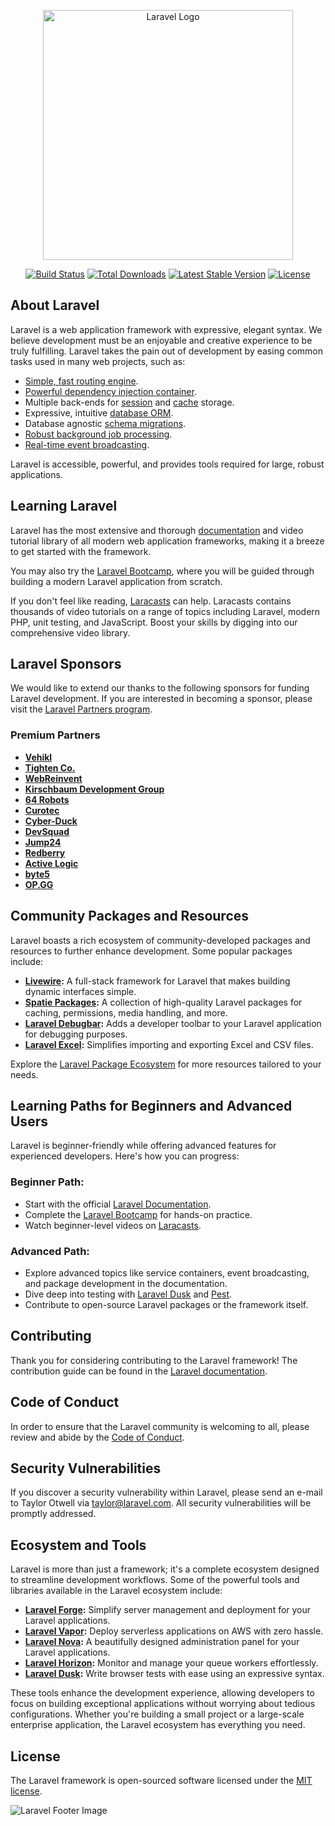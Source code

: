 <p align="center"><a href="https://laravel.com" target="_blank"><img src="https://raw.githubusercontent.com/laravel/art/master/logo-lockup/5%20SVG/2%20CMYK/1%20Full%20Color/laravel-logolockup-cmyk-red.svg" width="400" alt="Laravel Logo"></a></p>

<p align="center">
<a href="https://github.com/laravel/framework/actions"><img src="https://github.com/laravel/framework/workflows/tests/badge.svg" alt="Build Status"></a>
<a href="https://packagist.org/packages/laravel/framework"><img src="https://img.shields.io/packagist/dt/laravel/framework" alt="Total Downloads"></a>
<a href="https://packagist.org/packages/laravel/framework"><img src="https://img.shields.io/packagist/v/laravel/framework" alt="Latest Stable Version"></a>
<a href="https://packagist.org/packages/laravel/framework"><img src="https://img.shields.io/packagist/l/laravel/framework" alt="License"></a>
</p>

## About Laravel

Laravel is a web application framework with expressive, elegant syntax. We believe development must be an enjoyable and creative experience to be truly fulfilling. Laravel takes the pain out of development by easing common tasks used in many web projects, such as:

- [Simple, fast routing engine](https://laravel.com/docs/routing).
- [Powerful dependency injection container](https://laravel.com/docs/container).
- Multiple back-ends for [session](https://laravel.com/docs/session) and [cache](https://laravel.com/docs/cache) storage.
- Expressive, intuitive [database ORM](https://laravel.com/docs/eloquent).
- Database agnostic [schema migrations](https://laravel.com/docs/migrations).
- [Robust background job processing](https://laravel.com/docs/queues).
- [Real-time event broadcasting](https://laravel.com/docs/broadcasting).

Laravel is accessible, powerful, and provides tools required for large, robust applications.

## Learning Laravel

Laravel has the most extensive and thorough [documentation](https://laravel.com/docs) and video tutorial library of all modern web application frameworks, making it a breeze to get started with the framework.

You may also try the [Laravel Bootcamp](https://bootcamp.laravel.com), where you will be guided through building a modern Laravel application from scratch.

If you don't feel like reading, [Laracasts](https://laracasts.com) can help. Laracasts contains thousands of video tutorials on a range of topics including Laravel, modern PHP, unit testing, and JavaScript. Boost your skills by digging into our comprehensive video library.

## Laravel Sponsors

We would like to extend our thanks to the following sponsors for funding Laravel development. If you are interested in becoming a sponsor, please visit the [Laravel Partners program](https://partners.laravel.com).

### Premium Partners

- **[Vehikl](https://vehikl.com/)**
- **[Tighten Co.](https://tighten.co)**
- **[WebReinvent](https://webreinvent.com/)**
- **[Kirschbaum Development Group](https://kirschbaumdevelopment.com)**
- **[64 Robots](https://64robots.com)**
- **[Curotec](https://www.curotec.com/services/technologies/laravel/)**
- **[Cyber-Duck](https://cyber-duck.co.uk)**
- **[DevSquad](https://devsquad.com/hire-laravel-developers)**
- **[Jump24](https://jump24.co.uk)**
- **[Redberry](https://redberry.international/laravel/)**
- **[Active Logic](https://activelogic.com)**
- **[byte5](https://byte5.de)**
- **[OP.GG](https://op.gg)**

## Community Packages and Resources

Laravel boasts a rich ecosystem of community-developed packages and resources to further enhance development. Some popular packages include:

- **[Livewire](https://laravel-livewire.com):** A full-stack framework for Laravel that makes building dynamic interfaces simple.
- **[Spatie Packages](https://spatie.be/open-source/laravel):** A collection of high-quality Laravel packages for caching, permissions, media handling, and more.
- **[Laravel Debugbar](https://github.com/barryvdh/laravel-debugbar):** Adds a developer toolbar to your Laravel application for debugging purposes.
- **[Laravel Excel](https://laravel-excel.com):** Simplifies importing and exporting Excel and CSV files.

Explore the [Laravel Package Ecosystem](https://packalyst.com) for more resources tailored to your needs.

## Learning Paths for Beginners and Advanced Users

Laravel is beginner-friendly while offering advanced features for experienced developers. Here's how you can progress:

### Beginner Path:

- Start with the official [Laravel Documentation](https://laravel.com/docs).
- Complete the [Laravel Bootcamp](https://bootcamp.laravel.com) for hands-on practice.
- Watch beginner-level videos on [Laracasts](https://laracasts.com).

### Advanced Path:

- Explore advanced topics like service containers, event broadcasting, and package development in the documentation.
- Dive deep into testing with [Laravel Dusk](https://laravel.com/docs/dusk) and [Pest](https://pestphp.com).
- Contribute to open-source Laravel packages or the framework itself.

## Contributing

Thank you for considering contributing to the Laravel framework! The contribution guide can be found in the [Laravel documentation](https://laravel.com/docs/contributions).

## Code of Conduct

In order to ensure that the Laravel community is welcoming to all, please review and abide by the [Code of Conduct](https://laravel.com/docs/contributions#code-of-conduct).

## Security Vulnerabilities

If you discover a security vulnerability within Laravel, please send an e-mail to Taylor Otwell via [taylor@laravel.com](mailto:taylor@laravel.com). All security vulnerabilities will be promptly addressed.

## Ecosystem and Tools

Laravel is more than just a framework; it's a complete ecosystem designed to streamline development workflows. Some of the powerful tools and libraries available in the Laravel ecosystem include:

- **[Laravel Forge](https://forge.laravel.com):** Simplify server management and deployment for your Laravel applications.
- **[Laravel Vapor](https://vapor.laravel.com):** Deploy serverless applications on AWS with zero hassle.
- **[Laravel Nova](https://nova.laravel.com):** A beautifully designed administration panel for your Laravel applications.
- **[Laravel Horizon](https://laravel.com/docs/horizon):** Monitor and manage your queue workers effortlessly.
- **[Laravel Dusk](https://laravel.com/docs/dusk):** Write browser tests with ease using an expressive syntax.

These tools enhance the development experience, allowing developers to focus on building exceptional applications without worrying about tedious configurations. Whether you're building a small project or a large-scale enterprise application, the Laravel ecosystem has everything you need.

## License

The Laravel framework is open-sourced software licensed under the [MIT license](https://opensource.org/licenses/MIT).

![Laravel Footer Image](https://raw.githubusercontent.com/laravel/art/master/logo-lockup/5%20SVG/2%20CMYK/1%20Full%20Color/laravel-logolockup-cmyk-red.svg)

